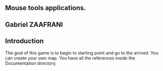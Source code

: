## Mouse tools applications.

## Gabriel ZAAFRANI

## Introduction

The goal of this game is to begin to starting point and go to the arrived.
You can create your own map.
You have all the references inside the Documentation directory.

